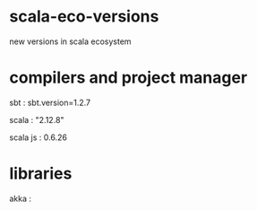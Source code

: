 # scala-eco-versions
new versions in scala ecosystem

# compilers and project manager
sbt : sbt.version=1.2.7

scala : "2.12.8"

scala js : 0.6.26

# libraries

akka : 

